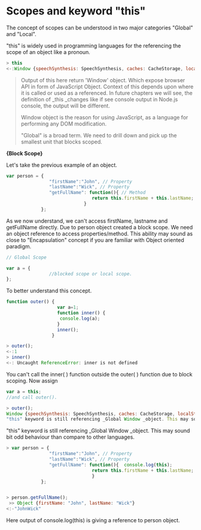 # Scopes and keyword "this"

The concept of scopes can be understood in two major categories "Global" and "Local".

"this" is widely used in programming languages for the referencing the scope of an object like a pronoun.

```javascript
> this
<-:Window {speechSynthesis: SpeechSynthesis, caches: CacheStorage, localStorage: Storage, sessionStorage: Storage, webkitStorageInfo: DeprecatedStorageInfo…}
```

> Output of this here return 'Window' object. Which expose browser API in form of JavaScript Object. Context of this depends upon where it is called or used as a referenced. In future chapters we will see, the definition of \_this \_changes like if see console output in Node.js console, the output will be different.
>
> Window object is the reason for using JavaScript, as a language for performing any DOM modification.
>
> "Global" is a broad term. We need to drill down and pick up the smallest unit that blocks scoped.

**{Block Scope}**

Let's take the previous example of an object.

```javascript
var person = {
                "firstName":"John", // Property
                "lastName":"Wick", // Property
                "getFullName": function(){ // Method
                                return this.firstName + this.lastName; 
                             }
             };
```

As we now understand, we can't access firstName, lastname and getFullName directly. Due to person object created a block scope. We need an object reference to access properties/method. This ability may sound as close to "Encapsulation" concept if you are familiar with Object oriented paradigm.

```javascript
// Global Scope

var a = {
                //blocked scope or local scope.
};
```

To better understand this concept.

```javascript
function outer() { 
                   var a=1; 
                   function inner() { 
                    console.log(a); 
                   }
                   inner();
                 } 

> outer();
<-:1
> inner()
<-: Uncaught ReferenceError: inner is not defined
```

You can't call the inner\( \) function outside the outer\( \) function due to block scoping. Now assign

```javascript
var a = this;
//and call outer().

> outer();
Window {speechSynthesis: SpeechSynthesis, caches: CacheStorage, localStorage: Storage, sessionStorage:
"this" keyword is still referencing _Global Window _object. This may sound bit odd behaviour than compare to other languages.
```

"this" keyword is still referencing \_Global Window \_object. This may sound bit odd behaviour than compare to other languages.

```javascript
> var person = {
                "firstName":"John", // Property
                "lastName":"Wick", // Property
                "getFullName": function(){  console.log(this);
                                return this.firstName + this.lastName; 
                                }
             };


> person.getFullName();
 >> Object {firstName: "John", lastName: "Wick"}
<:-"JohnWick"
```

Here output of console.log\(this\) is giving a reference to person object.

